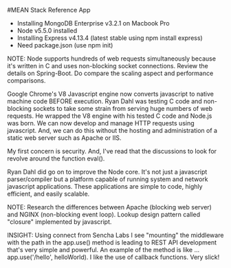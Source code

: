 #MEAN Stack Reference App

 * Installing MongoDB Enterprise v3.2.1 on Macbook Pro
 * Node v5.5.0 installed
 * Installing Express v4.13.4 (latest stable using npm install express)
 * Need package.json (use npm init)

NOTE: Node supports hundreds of web requests simultaneously because it's written in C and uses non-blocking socket connections. Review the details on Spring-Boot. Do compare the scaling aspect and performance comparisons.

Google Chrome's V8 Javascript engine now converts javascript to native machine code BEFORE execution. Ryan Dahl was testing C code and non-blocking sockets to take some strain from serving huge numbers of web requests. He wrapped the V8 engine with his tested C code and Node.js was born. We can now develop and manage HTTP requests using javascript. And, we can do this without the hosting and administration of a static web server such as Apache or IIS.

My first concern is security. And, I've read that the discussions to look for revolve around the function eval().

Ryan Dahl did go on to improve the Node core. It's not just a javascript parser/compiler but a platform capable of running system and network javascript applications. These applications are simple to code, highly efficient, and easily scalable.

NOTE: Research the differences between Apache (blocking web server) and NGINX (non-blocking event loop). Lookup design pattern called "closure" implemented by javascript.

INSIGHT: Using connect from Sencha Labs I see "mounting" the middleware with the path in the app.use() method is leading to REST API development that's very simple and powerful. An example of the method is like ... app.use('/hello', helloWorld). I like the use of callback functions. Very slick!
